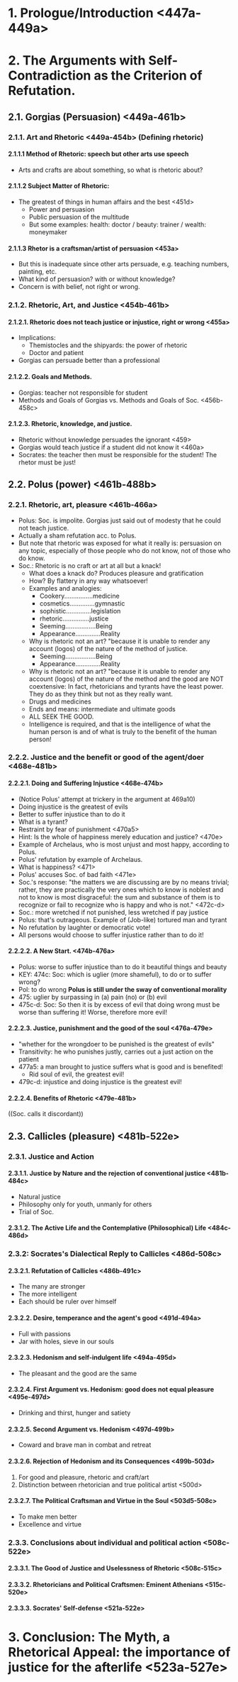 # 1. Prologue/Introduction <447a-449a>

# 2. The Arguments with Self-Contradiction as the Criterion of Refutation.

## 2.1. Gorgias (Persuasion) <449a-461b>

### 2.1.1. Art and Rhetoric <449a-454b> (Defining rhetoric)

#### 2.1.1.1 Method of Rhetoric: speech but other arts use speech

  - Arts and crafts are about something, so what is rhetoric about?

#### 2.1.1.2 Subject Matter of Rhetoric:

  - The greatest of things in human affairs and the best <451d>
    - Power and persuasion
    - Public persuasion of the multitude
    - But some examples: health: doctor / beauty: trainer / wealth: moneymaker

#### 2.1.1.3 Rhetor is a craftsman/artist of persuasion <453a>

  - But this is inadequate since other arts persuade, e.g. teaching numbers, painting, etc.
  - What kind of persuasion? with or without knowledge?
  - Concern is with belief, not right or wrong.

### 2.1.2. Rhetoric, Art, and Justice <454b-461b>

#### 2.1.2.1. Rhetoric does not teach justice or injustice, right or wrong <455a>

- Implications:
  - Themistocles and the shipyards: the power of rhetoric
  - Doctor and patient
- Gorgias can persuade better than a professional

#### 2.1.2.2. Goals and Methods.

- Gorgias: teacher not responsible for student
- Methods and Goals of Gorgias vs. Methods and Goals of Soc. <456b-458c>

#### 2.1.2.3. Rhetoric, knowledge, and justice.
- Rhetoric without knowledge persuades the ignorant <459>
- Gorgias would teach justice if a student did not know it <460a>
- Socrates: the teacher then must be responsible for the student! The rhetor must be just!

## 2.2. Polus (power) <461b-488b>

### 2.2.1. Rhetoric, art, pleasure <461b-466a>
- Polus: Soc. is impolite. Gorgias just said out of modesty that he could not teach justice.
- Actually a sham refutation acc. to Polus.
- But note that rhetoric was exposed for what it really is: persuasion on any topic, especially of those people who do not know, not of those who do know.
- Soc.: Rhetoric is no craft or art at all but a knack!
	- What does a knack do? Produces pleasure and gratification
	- How? By flattery in any way whatsoever!
	- Examples and analogies:
		- Cookery................medicine
		- cosmetics..............gymnastic
		- sophistic..............legislation
		- rhetoric...............justice
		- Seeming.................Being
		- Appearance..............Reality
  - Why is rhetoric not an art? "because it is unable to render any account (logos) of the nature of the method of justice.
	- Seeming.................Being
	- Appearance..............Reality
  - Why is rhetoric not an art? "because it is unable to render any account (logos) of the nature of the method and the good are NOT coextensive: In fact, rhetoricians and tyrants have the least power. They do as they think but not as they really want.
  - Drugs and medicines
  - Ends and means: intermediate and ultimate goods
  - ALL SEEK THE GOOD.
  - Intelligence is required, and that is the intelligence of what the human person is and
  of what is truly to the benefit of the human person!

### 2.2.2. Justice and the benefit or good of the agent/doer <468e-481b>

#### 2.2.2.1. Doing and Suffering Injustice <468e-474b>
- (Notice Polus' attempt at trickery in the argument at 469a10)
- Doing injustice is the greatest of evils
- Better to suffer injustice than to do it
- What is a tyrant?
- Restraint by fear of punishment <470a5>
- Hint: Is the whole of happiness merely education and justice? <470e>
- Example of Archelaus, who is most unjust and most happy, according to Polus.
- Polus' refutation by example of Archelaus.
- What is happiness? <471>
- Polus' accuses Soc. of bad faith <471e>
- Soc.'s response: "the matters we are discussing are by no means trivial; rather, they are practically the very ones which to know is noblest and not to know is most disgraceful: the sum and substance of them is to recognize or fail to recognize who is happy and who is not." <472c-d>
- Soc.: more wretched if not punished, less wretched if pay justice
- Polus: that's outrageous. Example of (Job-like) tortured man and tyrant
- No refutation by laughter or democratic vote!
- All persons would choose to suffer injustice rather than to do it!

#### 2.2.2.2. A New Start. <474b-476a>
- Polus: worse to suffer injustice than to do it beautiful things and beauty
- KEY: 474c: Soc: which is uglier (more shameful), to do or to suffer wrong?
- Pol: to do wrong
**Polus is still under the sway of conventional morality**
- 475: uglier by surpassing in (a) pain (no) or (b) evil
- 475c-d: Soc: So then it is by excess of evil that doing wrong must be worse than suffering it!
  Worse, therefore more evil!

#### 2.2.2.3. Justice, punishment and the good of the soul <476a-479e>
- "whether for the wrongdoer to be punished is the greatest of evils"
- Transitivity: he who punishes justly, carries out a just action on the patient
- 477a5: a man brought to justice suffers what is good and is benefited!
  - Rid soul of evil, the greatest evil!
- 479c-d: injustice and doing injustice is the greatest evil!

#### 2.2.2.4. Benefits of Rhetoric <479e-481b>
   ((Soc. calls it discordant))

## 2.3. Callicles (pleasure) <481b-522e>

### 2.3.1. Justice and Action

#### 2.3.1.1. Justice by Nature and the rejection of conventional justice <481b-484c>
- Natural justice
- Philosophy only for youth, unmanly for others
- Trial of Soc.

#### 2.3.1.2. The Active Life and the Contemplative (Philosophical) Life <484c-486d>

### 2.3.2: Socrates's Dialectical Reply to Callicles <486d-508c>

#### 2.3.2.1. Refutation of Callicles <486b-491c>
- The many are stronger
- The more intelligent
- Each should be ruler over himself

#### 2.3.2.2. Desire, temperance and the agent's good <491d-494a>
- Full with passions
- Jar with holes, sieve in our souls

#### 2.3.2.3. Hedonism and self-indulgent life <494a-495d>
- The pleasant and the good are the same

#### 2.3.2.4. First Argument vs. Hedonism: good does not equal pleasure <495e-497d>
- Drinking and thirst, hunger and satiety

#### 2.3.2.5. Second Argument vs. Hedonism <497d-499b>
- Coward and brave man in combat and retreat

#### 2.3.2.6. Rejection of Hedonism and its Consequences <499b-503d>
  1. For good and pleasure, rhetoric and craft/art
  2. Distinction between rhetorician and true political artist <500d>

#### 2.3.2.7. The Political Craftsman and Virtue in the Soul <503d5-508c>
- To make men better
- Excellence and virtue

### 2.3.3. Conclusions about individual and political action <508c-522e>

#### 2.3.3.1. The Good of Justice and Uselessness of Rhetoric <508c-515c>

#### 2.3.3.2. Rhetoricians and Political Craftsmen: Eminent Athenians <515c-520e>

#### 2.3.3.3. Socrates' Self-defense <521a-522e>

# 3. Conclusion: The Myth, a Rhetorical Appeal: the importance of justice for the afterlife <523a-527e>
